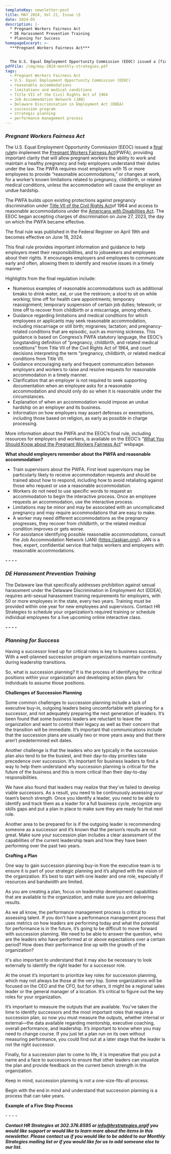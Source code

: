 ```yaml
---
templateKey: newsletter-post
title: MAY 2024, Vol 21, Issue \5
date: 2024-05
description: |-
  * Pregnant Workers Fairness Act
  * DE Harassment Prevention Training
  * Planning for Success
homepageExcerpt: >-
  ***Pregnant Workers Fairness Act***


  The U.S. Equal Employment Opportunity Commission (EEOC) issued a [final rule](https://www.federalregister.gov/public-inspection/2024-07527/implementation-of-the-pregnant-workers-fairness-act)to implement the [Pregnant Workers Fairness Act](https://www.eeoc.gov/statutes/pregnant-workers-fairness-act)(PWFA), providing important clarity that will allow pregnant workers the ability to work and maintain a healthy pregnancy and help employers understand their duties under the law. The PWFA requires most employers with 15 or more employees to provide “reasonable accommodations,” or changes at work, for a worker’s known limitations related to pregnancy, childbirth, or related medical conditions, unless the accommodation will cause the employer an undue hardship.
pdfFile: /img/may-2024-monthly-strategies.pdf
tags:
  - Pregnant Workers Fairness Act
  - U.S. Equal Employment Opportunity Commission (EEOC)
  - reasonable accommodations
  - limitations and medical conditions
  - Title VII of the Civil Rights Act of 1964
  - Job Accommodation Network (JAN)
  - Delaware Discrimination in Employment Act (DDEA)
  - succession program
  - strategic planning
  - performance management process
---
```

### ***Pregnant Workers Fairness Act***

The U.S. Equal Employment Opportunity Commission (EEOC) issued a [final rule](https://www.federalregister.gov/public-inspection/2024-07527/implementation-of-the-pregnant-workers-fairness-act)to implement the [Pregnant Workers Fairness Act](https://www.eeoc.gov/statutes/pregnant-workers-fairness-act)(PWFA), providing important clarity that will allow pregnant workers the ability to work and maintain a healthy pregnancy and help employers understand their duties under the law. The PWFA requires most employers with 15 or more employees to provide “reasonable accommodations,” or changes at work, for a worker’s known limitations related to pregnancy, childbirth, or related medical conditions, unless the accommodation will cause the employer an undue hardship.

The PWFA builds upon existing protections against pregnancy discrimination under [Title VII of the Civil Rights Act](https://www.eeoc.gov/statutes/title-vii-civil-rights-act-1964)of 1964 and access to reasonable accommodations under the [Americans with Disabilities Act](https://www.eeoc.gov/statutes/titles-i-and-v-americans-disabilities-act-1990-ada). The EEOC began accepting charges of discrimination on June 27, 2023, the day on which the PWFA became effective.

The final rule was published in the Federal Register on April 19th and becomes effective on June 18, 2024.

This final rule provides important information and guidance to help employers meet their responsibilities, and to jobseekers and employees about their rights. It encourages employers and employees to communicate early and often, allowing them to identify and resolve issues in a timely manner.”

Highlights from the final regulation include:

* Numerous examples of reasonable accommodations such as additional breaks to drink water, eat, or use the restroom; a stool to sit on while working; time off for health care appointments; temporary reassignment; temporary suspension of certain job duties; telework; or time off to recover from childbirth or a miscarriage, among others.
* Guidance regarding limitations and medical conditions for which employees or applicants may seek reasonable accommodation, including miscarriage or still birth; migraines; lactation; and pregnancy-related conditions that are episodic, such as morning sickness. This guidance is based on Congress’s PWFA statutory language, the EEOC’s longstanding definition of “pregnancy, childbirth, and related medical conditions” from Title VII of the Civil Rights Act of 1964, and court decisions interpreting the term “pregnancy, childbirth, or related medical conditions from Title VII.
* Guidance encouraging early and frequent communication between employers and workers to raise and resolve requests for reasonable accommodation in a timely manner.
* Clarification that an employer is not required to seek supporting documentation when an employee asks for a reasonable accommodation and should only do so when it is reasonable under the circumstances.
* Explanation of when an accommodation would impose an undue hardship on an employer and its business.
* Information on how employers may assert defenses or exemptions, including those based on religion, as early as possible in charge processing.

More information about the PWFA and the EEOC’s final rule, including resources for employers and workers, is available on the EEOC’s “[What You Should Know about the Pregnant Workers Fairness Act](https://www.eeoc.gov/wysk/what-you-should-know-about-pregnant-workers-fairness-act)” webpage.

**What should employers remember about the PWFA and reasonable accommodation?**

* Train supervisors about the PWFA. First level supervisors may be particularly likely to receive accommodation requests and should be trained about how to respond, including how to avoid retaliating against those who request or use a reasonable accommodation.
* Workers do not need to use specific words to request an accommodation to begin the interactive process. Once an employee requests an accommodation, use the interactive process.
* Limitations may be minor and may be associated with an uncomplicated pregnancy and may require accommodations that are easy to make.
* A worker may need different accommodations as the pregnancy progresses, they recover from childbirth, or the related medical condition improves or gets worse.
* For assistance identifying possible reasonable accommodations, consult the Job Accommodation Network (JAN) (<https://askjan.org/>). JAN is a free, expert, confidential service that helps workers and employers with reasonable accommodations.

***\-﻿ - - -***

### ***DE Harassment Prevention Training***

The Delaware law that specifically addresses prohibition against sexual harassment under the Delaware Discrimination in Employment Act (DDEA), requires anti-sexual harassment training requirements for employers, with 50 or more employees in the state, every two years. Training must be provided within one year for new employees and supervisors. Contact HR Strategies to schedule your organization’s required training or schedule individual employees for a live upcoming online interactive class.

***\-﻿ - - -***

### ***Planning for Success***

Having a successor lined up for critical roles is key to business success. With a well-planned succession program organizations maintain continuity during leadership transitions.

So, what is succession planning? It is the process of identifying the critical positions within your organization and developing action plans for individuals to assume those positions.

**Challenges of Succession Planning**

Some common challenges to succession planning include a lack of executive buy-in, outgoing leaders being uncomfortable with planning for a successor, and not adequately preparing the next generation of leaders. It’s been found that some business leaders are reluctant to leave the organization and want to control their legacy as well as their concern that the transition will be immediate. It’s important that communications include that the succession plans are usually two or more years away and that there aren’t predetermined exit dates.

Another challenge is that the leaders who are typically in the succession plan also tend to be the busiest, and their day-to-day priorities take precedence over succession. It’s important for business leaders to find a way to help them understand why succession planning is critical for the future of the business and this is more critical than their day-to-day responsibilities.

We have also found that leaders may realize that they’ve failed to develop viable successors. As a result, you need to be continuously assessing your team’s bench strength. Once you identify a leader, you need to be able to identify and track them as a leader for a full business cycle, recognize any skills gaps and put a plan in place to make sure they are ready for that next role.

Another area to be prepared for is if the outgoing leader is recommending someone as a successor and it’s known that the person’s results are not great. Make sure your succession plan includes a clear assessment of the capabilities of the current leadership team and how they have been performing over the past two years.

**Crafting a Plan**

One way to gain succession planning buy-in from the executive team is to ensure it is part of your strategic planning and it’s aligned with the vision of the organization. It’s best to start with one leader and one role, especially if resources and bandwidth are limited.

As you are creating a plan, focus on leadership development capabilities that are available to the organization, and make sure you are delivering results.

As we all know, the performance management process is critical to assessing talent. If you don’t have a performance management process that uses metrics on how leaders are performing today and what the potential for performance is in the future, it’s going to be difficult to move forward with succession planning. We need to be able to answer the question, who are the leaders who have performed at or above expectations over a certain period? How does their performance line up with the growth of the organization?

It's also important to understand that it may also be necessary to look externally to identify the right leader for a successor role.

At the onset it’s important to prioritize key roles for succession planning, which may not always be those at the very top. Some organizations will be focused on the CEO and the CFO, but for others, it might be a regional sales leader or the general manager of a location. It’s critical to figure out the key roles for your organization.

It’s important to measure the outputs that are available. You’ve taken the time to identify successors and the most important roles that require a succession plan, so now you must measure the outputs, whether internal or external—the data available regarding mentorship, executive coaching, overall performance, and leadership. It’s important to know when you may need to change course. If you just let a plan run on its own without measuring performance, you could find out at a later stage that the leader is not the right successor.

Finally, for a succession plan to come to life, it is imperative that you put a name and a face to successors to ensure that other leaders can visualize the plan and provide feedback on the current bench strength in the organization.

Keep in mind, succession planning is not a one-size-fits-all process.

Begin with the end in mind and understand that succession planning is a process that can take years.

**Example of a Five Step Process**

\-﻿ - - -

***Contact HR Strategies at 302.376.8595 or [info@hrstrategies.org](mailto:info@hrstrategies.org)if you would like support or would like to learn more about the items in this newsletter. Please contact us if you would like to be added to our Monthly Strategies mailing list or if you would like for us to add someone else to our list.***